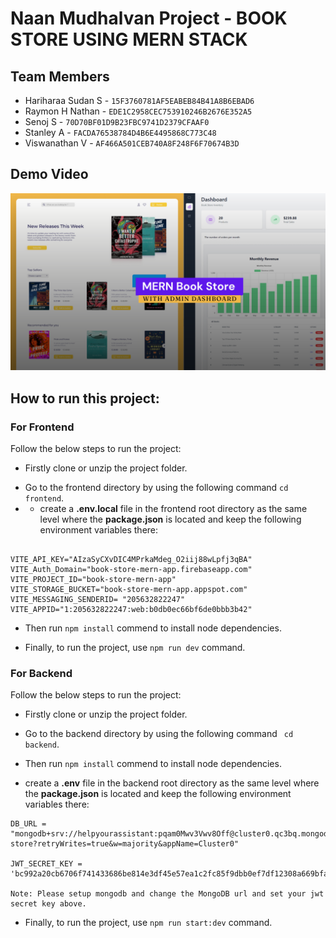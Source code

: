 # Naan Mudhalvan Project - BOOK STORE USING MERN STACK
## Team Members
- Hariharaa Sudan S - `` 15F3760781AF5EABEB84B41A8B6EBAD6 ``
- Raymon H Nathan - `` EDE1C2958CEC753910246B2676E352A5 ``
- Senoj S - `` 70D70BF01D9B23FBC9741D2379CFAAF0 ``
- Stanley A - `` FACDA76538784D4B6E4495868C773C48 ``
- Viswanathan V - `` AF466A501CEB740A8F248F6F70674B3D ``

## Demo Video
[![Watch Video](/frontend/src/assets/github-cover.png)]([https://drive.google.com/file/d/1ABCXYZ/view](https://drive.google.com/file/d/1LpIJ0VsMRZ2PM2gAO2D8kGYw-sHaEdKZ/view?usp=drive_link))


## How to run this project:

### For Frontend 
Follow the below steps to run the project: 
- Firstly clone or unzip the project folder.
* Go to the frontend directory by using the following command ``` cd frontend ```.
* * create a **.env.local** file in the frontend root directory as the same level where the **package.json** is located and keep the following environment variables there:
```

VITE_API_KEY="AIzaSyCXvDIC4MPrkaMdeg_O2iij88wLpfj3qBA"
VITE_Auth_Domain="book-store-mern-app.firebaseapp.com"
VITE_PROJECT_ID="book-store-mern-app"
VITE_STORAGE_BUCKET="book-store-mern-app.appspot.com"
VITE_MESSAGING_SENDERID= "205632822247"
VITE_APPID="1:205632822247:web:b0db0ec66bf6de0bbb3b42"
```
+ Then run `` npm install `` commend to install node dependencies.
- Finally, to run the project, use ``npm run dev`` command.


### For Backend
Follow the below steps to run the project: 
- Firstly clone or unzip the project folder.
* Go to the backend directory by using the following command ``` cd backend```.
+ Then run `` npm install `` commend to install node dependencies.
* create a **.env** file in the backend root directory as the same level where the **package.json** is located and keep the following environment variables there: 
```
DB_URL = "mongodb+srv://helpyourassistant:pqam0Mwv3Vwv8Off@cluster0.qc3bq.mongodb.net/book-store?retryWrites=true&w=majority&appName=Cluster0"

JWT_SECRET_KEY = 'bc992a20cb6706f741433686be814e3df45e57ea1c2fc85f9dbb0ef7df12308a669bfa7c976368ff32e32f6541480ce9ec1b122242f9b1257ab669026aeaf16'

Note: Please setup mongodb and change the MongoDB url and set your jwt secret key above.
```

- Finally, to run the project, use ``npm run start:dev`` command.
